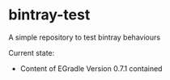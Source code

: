 # bintray-test
A simple repository to test bintray behaviours

Current state:

- Content of EGradle Version 0.7.1 contained


